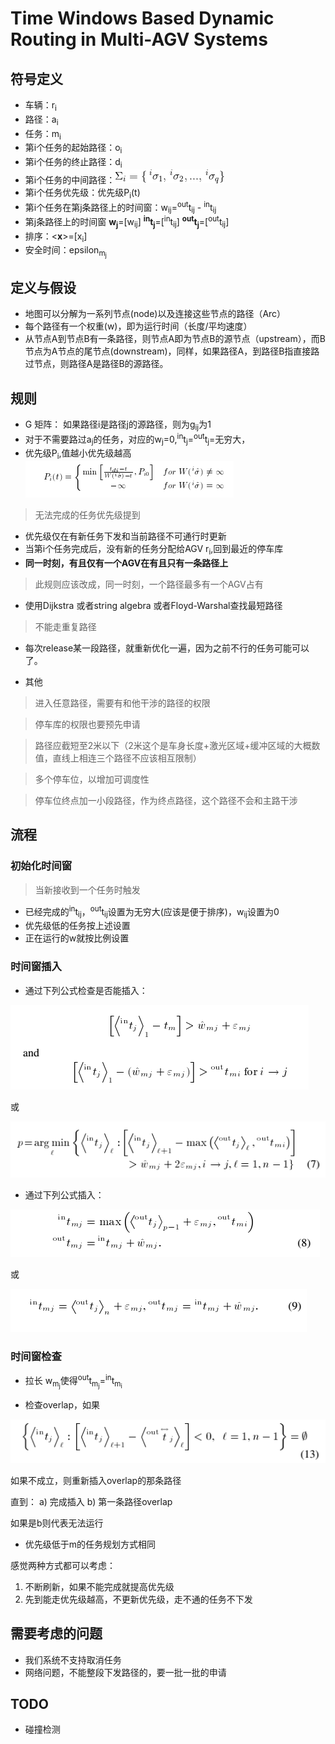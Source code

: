 # Time Windows Based Dynamic Routing in Multi-AGV Systems

## 符号定义
* 车辆：r<sub>i</sub>
* 路径：a<sub>i</sub>
* 任务：m<sub>i</sub>
* 第i个任务的起始路径：o<sub>i</sub>
* 第i个任务的终止路径：d<sub>i</sub>
* 第i个任务的中间路径：![image](https://github.com/YujieLu/pathplaning/blob/master/literature/Equations/Eqn1.gif)
* 第i个任务优先级：优先级P<sub>i</sub>(t)
* 第i个任务在第j条路径上的时间窗：w<sub>ij</sub>=<sup>out</sup>t<sub>ij</sub> - <sup>in</sup>t<sub>ij</sub>
* 第j条路径上的时间窗 
	**w<sub>j</sub>**=[w<sub>ij</sub>]
	**<sup>in</sup>t<sub>j</sub>**=[<sup>in</sup>t<sub>ij</sub>]
	**<sup>out</sup>t<sub>j</sub>**=[<sup>out</sup>t<sub>ij</sub>]
* 排序：<**x**>=[x<sub>i</sub>]
* 安全时间：epsilon<sub>m<sub>j</sub></sub>

## 定义与假设

* 地图可以分解为一系列节点(node)以及连接这些节点的路径（Arc）
* 每个路径有一个权重(w)，即为运行时间（长度/平均速度）
* 从节点A到节点B有一条路径，则节点A即为节点B的源节点（upstream），而B节点为A节点的尾节点(downstream)，同样，如果路径A，到路径B指直接路过节点，则路径A是路径B的源路径。

## 规则
* G 矩阵： 如果路径i是路径j的源路径，则为g<sub>ij</sub>为1
* 对于不需要路过a<sub>j</sub>的任务，对应的w<sub>j</sub>=0,<sup>in</sup>t<sub>j</sub>=<sup>out</sup>t<sub>j</sub>=无穷大，
* 优先级P<sub>i</sub>,值越小优先级越高
	![image](https://github.com/YujieLu/pathplaning/blob/master/literature/Equations/Eqn2.png)
> 无法完成的任务优先级提到

* 优先级仅在有新任务下发和当前路径不可通行时更新
* 当第i个任务完成后，没有新的任务分配给AGV r<sub>i</sub>,回到最近的停车库
* **同一时刻，有且仅有一个AGV在有且只有一条路径上**
> 此规则应该改成，同一时刻，一个路径最多有一个AGV占有
* 使用Dijkstra 或者string algebra 或者Floyd-Warshal查找最短路径
> 不能走重复路径

* 每次release某一段路径，就重新优化一遍，因为之前不行的任务可能可以了。

* 其他
> 进入任意路径，需要有和他干涉的路径的权限

> 停车库的权限也要预先申请

> 路径应截短至2米以下（2米这个是车身长度+激光区域+缓冲区域的大概数值，直线上相连三个路径不应该相互限制）

> 多个停车位，以增加可调度性

> 停车位终点加一小段路径，作为终点路径，这个路径不会和主路干涉

## 流程
### 初始化时间窗
> 当新接收到一个任务时触发
* 已经完成的<sup>in</sup>t<sub>ij</sub>，<sup>out</sup>t<sub>ij</sub>设置为无穷大(应该是便于排序)，w<sub>ij</sub>设置为0
* 优先级低的任务按上述设置
* 正在运行的w就按比例设置

### 时间窗插入
* 通过下列公式检查是否能插入：

![image](https://github.com/YujieLu/pathplaning/blob/master/literature/Equations/Eqn3.png)

或

![image](https://github.com/YujieLu/pathplaning/blob/master/literature/Equations/Eqn4.png)

* 通过下列公式插入：

![image](https://github.com/YujieLu/pathplaning/blob/master/literature/Equations/Eqn5.png)

或

![image](https://github.com/YujieLu/pathplaning/blob/master/literature/Equations/Eqn6.png)

### 时间窗检查

* 拉长 w<sub>m<sub>j</sub></sub>使得<sup>out</sup>t<sub>m<sub>j</sub></sub>=<sup>in</sup>t<sub>m<sub>i</sub></sub>

* 检查overlap，如果

![image](https://github.com/YujieLu/pathplaning/blob/master/literature/Equations/Eqn7.png)

如果不成立，则重新插入overlap的那条路径

直到：
a) 完成插入
b) 第一条路径overlap

如果是b则代表无法运行

* 优先级低于m的任务规划方式相同


感觉两种方式都可以考虑：
1. 不断刷新，如果不能完成就提高优先级
2. 先到能走优先级越高，不更新优先级，走不通的任务不下发


## 需要考虑的问题
* 我们系统不支持取消任务
* 网络问题，不能整段下发路径的，要一批一批的申请


## TODO
* 碰撞检测
